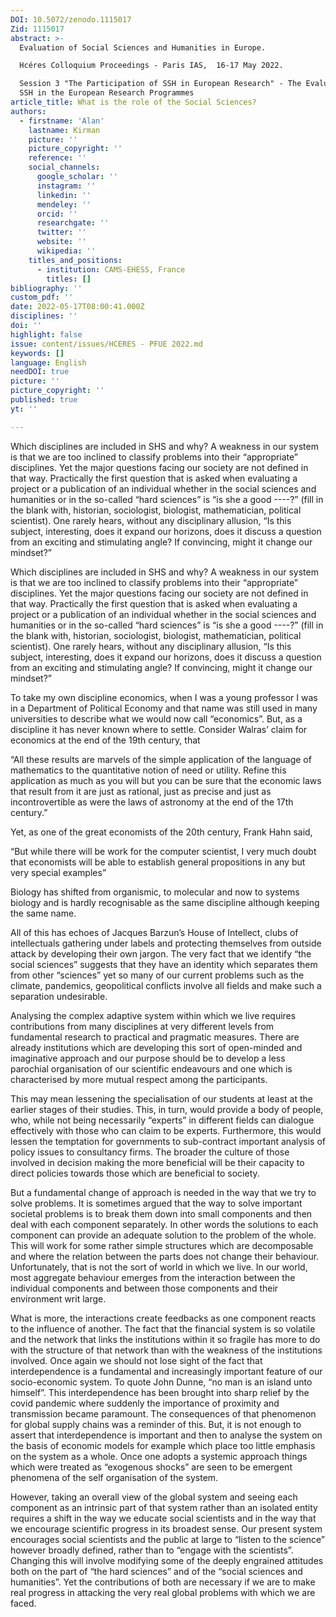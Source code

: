 ```yaml
---
DOI: 10.5072/zenodo.1115017
Zid: 1115017
abstract: >-
  Evaluation of Social Sciences and Humanities in Europe.

  Hcéres Colloquium Proceedings - Paris IAS,  16-17 May 2022.

  Session 3 "The Participation of SSH in European Research" - The Evaluation of
  SSH in the European Research Programmes
article_title: What is the role of the Social Sciences?
authors:
  - firstname: 'Alan'
    lastname: Kirman
    picture: ''
    picture_copyright: ''
    reference: ''
    social_channels:
      google_scholar: ''
      instagram: ''
      linkedin: ''
      mendeley: ''
      orcid: ''
      researchgate: ''
      twitter: ''
      website: ''
      wikipedia: ''
    titles_and_positions:
      - institution: CAMS-EHESS, France
        titles: []
bibliography: ''
custom_pdf: ''
date: 2022-05-17T08:00:41.000Z
disciplines: ''
doi: ''
highlight: false
issue: content/issues/HCERES - PFUE 2022.md
keywords: []
language: English
needDOI: true
picture: ''
picture_copyright: ''
published: true
yt: ''

---
```

Which disciplines are included in SHS and why? A weakness in our system is that we are too inclined to classify problems into their “appropriate” disciplines. Yet the major questions facing our society are not defined in that way. Practically the first question that is asked when evaluating a project or a publication of an individual whether in the social sciences and humanities or in the so-called “hard sciences” is “is she a good ----?” (fill in the blank with, historian, sociologist, biologist, mathematician, political scientist). One rarely hears, without any disciplinary allusion, “Is this subject, interesting, does it expand our horizons, does it discuss a question from an exciting and stimulating angle? If convincing, might it change our mindset?”

Which disciplines are included in SHS and why? A weakness in our system is that we are too inclined to classify problems into their “appropriate” disciplines. Yet the major questions facing our society are not defined in that way. Practically the first question that is asked when evaluating a project or a publication of an individual whether in the social sciences and humanities or in the so-called “hard sciences” is “is she a good ----?” (fill in the blank with, historian, sociologist, biologist, mathematician, political scientist). One rarely hears, without any disciplinary allusion, “Is this subject, interesting, does it expand our horizons, does it discuss a question from an exciting and stimulating angle? If convincing, might it change our mindset?”

To take my own discipline economics, when I was a young professor I was in a Department of Political Economy and that name was still used in many universities to describe what we would now call “economics”. But, as a discipline it has never known where to settle. Consider Walras’ claim for economics at the end of the 19th century, that

“All these results are marvels of the simple application of the language of mathematics to the quantitative notion of need or utility. Refine this application as much as you will but you can be sure that the economic laws that result from it are just as rational, just as precise and just as incontrovertible as were the laws of astronomy at the end of the 17th century.”

Yet, as one of the great economists of the 20th century, Frank Hahn said,

“But while there will be work for the computer scientist, I very much doubt that economists will be able to establish general propositions in any but very special examples”

Biology has shifted from organismic, to molecular and now to systems biology and is hardly recognisable as the same discipline although keeping the same name.

All of this has echoes of Jacques Barzun’s House of Intellect, clubs of intellectuals gathering under labels and protecting themselves from outside attack by developing their own jargon. The very fact that we identify “the social sciences” suggests that they have an identity which separates them from other “sciences” yet so many of our current problems such as the climate, pandemics, geopolitical conflicts involve all fields and make such a separation undesirable.

Analysing the complex adaptive system within which we live requires contributions from many disciplines at very different levels from fundamental research to practical and pragmatic measures. There are already institutions which are developing this sort of open-minded and imaginative approach and our purpose should be to develop a less parochial organisation of our scientific endeavours and one which is characterised by more mutual respect among the participants.

This may mean lessening the specialisation of our students at least at the earlier stages of their studies. This, in turn, would provide a body of people, who, while not being necessarily “experts” in different fields can dialogue effectively with those who can claim to be experts. Furthermore, this would lessen the temptation for governments to sub-contract important analysis of policy issues to consultancy firms. The broader the culture of those involved in decision making the more beneficial will be their capacity to direct policies towards those which are beneficial to society.

But a fundamental change of approach is needed in the way that we try to solve problems. It is sometimes argued that the way to solve important societal problems is to break them down into small components and then deal with each component separately. In other words the solutions to each component can provide an adequate solution to the problem of the whole. This will work for some rather simple structures which are decomposable and where the relation between the parts does not change their behaviour. Unfortunately, that is not the sort of world in which we live. In our world, most aggregate behaviour emerges from the interaction between the individual components and between those components and their environment writ large.

What is more, the interactions create feedbacks as one component reacts to the influence of another. The fact that the financial system is so volatile and the network that links the institutions within it so fragile has more to do with the structure of that network than with the weakness of the institutions involved. Once again we should not lose sight of the fact that interdependence is a fundamental and increasingly important feature of our socio-economic system. To quote John Dunne, “no man is an island unto himself”. This interdependence has been brought into sharp relief by the covid pandemic where suddenly the importance of proximity and transmission became paramount. The consequences of that phenomenon for global supply chains was a reminder of this. But, it is not enough to assert that interdependence is important and then to analyse the system on the basis of economic models for example which place too little emphasis on the system as a whole. Once one adopts a systemic approach things which were treated as “exogenous shocks” are seen to be emergent phenomena of the self organisation of the system.

However, taking an overall view of the global system and seeing each component as an intrinsic part of that system rather than an isolated entity requires a shift in the way we educate social scientists and in the way that we encourage scientific progress in its broadest sense. Our present system encourages social scientists and the public at large to “listen to the science” however broadly defined, rather than to “engage with the scientists”. Changing this will involve modifying some of the deeply engrained attitudes both on the part of “the hard sciences” and of the “social sciences and humanities”. Yet the contributions of both are necessary if we are to make real progress in attacking the very real global problems with which we are faced.
